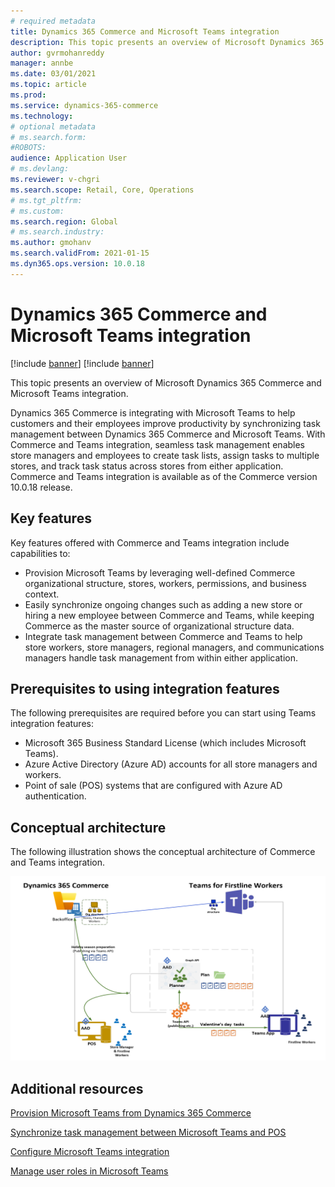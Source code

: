 ```yaml
---
# required metadata
title: Dynamics 365 Commerce and Microsoft Teams integration
description: This topic presents an overview of Microsoft Dynamics 365 Commerce and Microsoft Teams integration.
author: gvrmohanreddy
manager: annbe
ms.date: 03/01/2021
ms.topic: article
ms.prod: 
ms.service: dynamics-365-commerce
ms.technology: 
# optional metadata
# ms.search.form:  
#ROBOTS: 
audience: Application User
# ms.devlang: 
ms.reviewer: v-chgri
ms.search.scope: Retail, Core, Operations
# ms.tgt_pltfrm: 
# ms.custom: 
ms.search.region: Global
# ms.search.industry: 
ms.author: gmohanv
ms.search.validFrom: 2021-01-15
ms.dyn365.ops.version: 10.0.18
---
```


# Dynamics 365 Commerce and Microsoft Teams integration 

[!include [banner](includes/banner.md)]
[!include [banner](includes/preview-banner.md)]

This topic presents an overview of Microsoft Dynamics 365 Commerce and Microsoft Teams integration.

Dynamics 365 Commerce is integrating with Microsoft Teams to help customers and their employees improve productivity by synchronizing task management between Dynamics 365 Commerce and Microsoft Teams. With Commerce and Teams integration, seamless task management enables store managers and employees to create task lists, assign tasks to multiple stores, and track task status across stores from either application. Commerce and Teams integration is available as of the Commerce version 10.0.18 release.

## Key features 

Key features offered with Commerce and Teams integration include capabilities to:

- Provision Microsoft Teams by leveraging well-defined Commerce organizational structure, stores, workers, permissions, and business context. 
- Easily synchronize ongoing changes such as adding a new store or hiring a new employee between Commerce and Teams, while keeping Commerce as the master source of organizational structure data.  
- Integrate task management between Commerce and Teams to help store workers, store managers, regional managers, and communications managers handle task management from within either application.  

## Prerequisites to using integration features

The following prerequisites are required before you can start using Teams integration features:

- Microsoft 365 Business Standard License (which includes Microsoft Teams).
- Azure Active Directory (Azure AD) accounts for all store managers and workers.
- Point of sale (POS) systems that are configured with Azure AD authentication. 

## Conceptual architecture 

The following illustration shows the conceptual architecture of Commerce and Teams integration.

![Dynamics 365 Commerce - Teams integration](media/d365-commerce-teams-integration-conceptual-architecture.png)

## Additional resources

[Provision Microsoft Teams from Dynamics 365 Commerce](provision-teams-from-commerce.md)

[Synchronize task management between Microsoft Teams and POS](synchronize-tasks-teams-pos.md)

[Configure Microsoft Teams integration](configure-teams-integration.md)

[Manage user roles in Microsoft Teams](manage-user-roles-teams.md)
